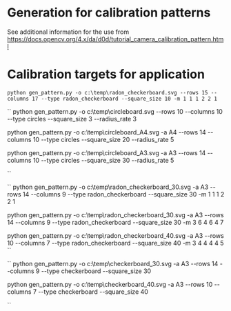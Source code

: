 # Generation for calibration patterns

See additional information for the use from https://docs.opencv.org/4.x/da/d0d/tutorial_camera_calibration_pattern.html


# Calibration targets for application

``
python gen_pattern.py -o c:\temp\radon_checkerboard.svg --rows 15 --columns 17 --type radon_checkerboard --square_size 10 -m 1 1 1 2 2 1
``

``
python gen_pattern.py -o c:\temp\circleboard.svg --rows 10 --columns 10 --type circles --square_size 3 --radius_rate 3

python gen_pattern.py -o c:\temp\circleboard_A4.svg -a A4 --rows 14 --columns 10 --type circles --square_size 20 --radius_rate 5

python gen_pattern.py -o c:\temp\circleboard_A3.svg -a A3 --rows 14 --columns 10 --type circles --square_size 30 --radius_rate 5

``

``
python gen_pattern.py -o c:\temp\radon_checkerboard_30.svg -a A3 --rows 14 --columns 9 --type radon_checkerboard --square_size 30 -m 1 1 1 2 2 1

python gen_pattern.py -o c:\temp\radon_checkerboard_30.svg -a A3 --rows 14 --columns 9 --type radon_checkerboard --square_size 30 -m 3 6 4 6 4 7

python gen_pattern.py -o c:\temp\radon_checkerboard_40.svg -a A3 --rows 10 --columns 7 --type radon_checkerboard --square_size 40 -m 3 4 4 4 4 5
``

``
python gen_pattern.py -o c:\temp\checkerboard_30.svg -a A3 --rows 14 --columns 9 --type checkerboard --square_size 30

python gen_pattern.py -o c:\temp\checkerboard_40.svg -a A3 --rows 10 --columns 7 --type checkerboard --square_size 40

``
